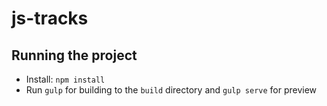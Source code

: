 js-tracks
=========

## Running the project

- Install: `npm install`
- Run `gulp` for building to the `build` directory and `gulp serve` for preview
